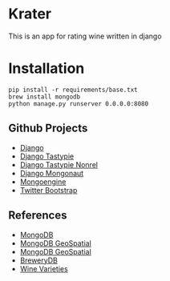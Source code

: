 # Krater

This is an app for rating wine written in django

# Installation

    pip install -r requirements/base.txt
    brew install mongodb
    python manage.py runserver 0.0.0.0:8080

## Github Projects

- [Django](https://github.com/django/django)
- [Django Tastypie](https://github.com/toastdriven/django-tastypie)
- [Django Tastypie Nonrel](https://github.com/andresdouglas/django-tastypie-nonrel)
- [Django Mongonaut](https://github.com/pydanny/django-mongonaut)
- [Mongoengine](https://github.com/hmarr/mongoengine)
- [Twitter Bootstrap](https://github.com/twitter/bootstrap/)

## References

- [MongoDB](http://www.mongodb.org/)
- [MongoDB GeoSpatial](http://www.mongodb.org/display/DOCS/Geospatial+Indexing#GeospatialIndexing-CreatingtheIndex)
- [MongoDB GeoSpatial](http://myadventuresincoding.wordpress.com/tag/geospatial/)
- [BreweryDB](http://www.brewerydb.com/)
- [Wine Varieties](http://www.cellarnotes.net/key_grape_varieties.html)
